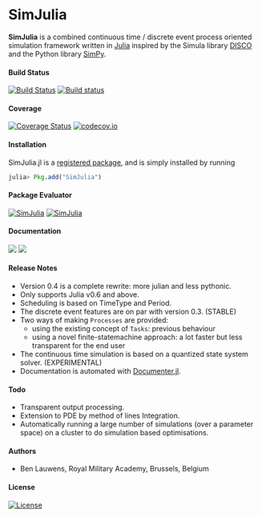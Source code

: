 SimJulia
========

**SimJulia** is a combined continuous time / discrete event process oriented simulation framework written in [Julia](http://julialang.org/) inspired by the Simula library [DISCO](http://www.akira.ruc.dk/~keld/research/DISCO/) and the Python library [SimPy](https://simpy.readthedocs.io/).

#### Build Status

[![Build Status](https://travis-ci.org/BenLauwens/SimJulia.jl.svg?branch=master)](https://travis-ci.org/BenLauwens/SimJulia.jl)
[![Build status](https://ci.appveyor.com/api/projects/status/djuiegytv44pr54c/branch/master?svg=true)](https://ci.appveyor.com/project/BenLauwens/simjulia-jl)


#### Coverage

[![Coverage Status](https://coveralls.io/repos/BenLauwens/SimJulia.jl/badge.svg?branch=master)](https://coveralls.io/r/BenLauwens/SimJulia.jl?branch=master)
[![codecov.io](http://codecov.io/github/BenLauwens/SimJulia.jl/coverage.svg?branch=master)](http://codecov.io/github/BenLauwens/SimJulia.jl?branch=master)


#### Installation

SimJulia.jl is a [registered package](http://pkg.julialang.org), and is simply installed by running

```julia
julia> Pkg.add("SimJulia")
```


#### Package Evaluator

[![SimJulia](http://pkg.julialang.org/badges/SimJulia_0.5.svg)](http://pkg.julialang.org/?pkg=SimJulia&ver=0.5)
[![SimJulia](http://pkg.julialang.org/badges/SimJulia_0.6.svg)](http://pkg.julialang.org/?pkg=SimJulia&ver=0.6)

#### Documentation

[![](https://img.shields.io/badge/docs-stable-blue.svg)](https://BenLauwens.github.io/SimJulia.jl/stable)
[![](https://img.shields.io/badge/docs-latest-blue.svg)](https://BenLauwens.github.io/SimJulia.jl/latest)


#### Release Notes

* Version 0.4 is a complete rewrite: more julian and less pythonic.
* Only supports Julia v0.6 and above.
* Scheduling is based on TimeType and Period.
* The discrete event features are on par with version 0.3. (STABLE)
* Two ways of making `Processes` are provided:
  - using the existing concept of `Tasks`: previous behaviour
  - using a novel finite-statemachine approach: a lot faster but less transparent for the end user
* The continuous time simulation is based on a quantized state system solver. (EXPERIMENTAL)
* Documentation is automated with [Documenter.jl](https://github.com/JuliaDocs/Documenter.jl).


#### Todo

* Transparent output processing.
* Extension to PDE by method of lines Integration.
* Automatically running a large number of simulations (over a parameter space) on a cluster to do simulation based optimisations.


#### Authors

* Ben Lauwens, Royal Military Academy, Brussels, Belgium


#### License

[![License](http://img.shields.io/badge/license-MIT-brightgreen.svg?style=flat)](LICENSE.md)
